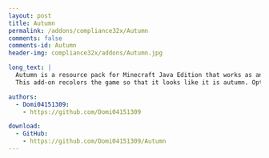 ```yaml
---
layout: post
title: Autumn
permalink: /addons/compliance32x/Autumn
comments: false
comments-id: Autumn
header-img: compliance32x/addons/Autumn.jpg

long_text: |
  Autumn is a resource pack for Minecraft Java Edition that works as an add-on for other resourcepacks.
  This add-on recolors the game so that it looks like it is autumn. OptiFine is required.

authors:
  - Domi04151309:
    - https://github.com/Domi04151309

download:
  - GitHub:
    - https://github.com/Domi04151309/Autumn
---
```

